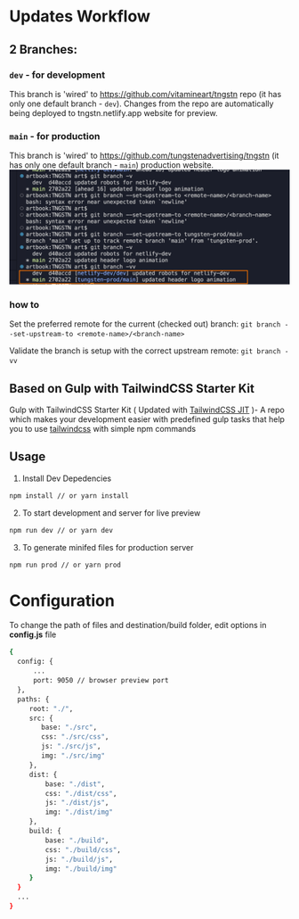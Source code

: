 # Updates Workflow

## 2 Branches:

### `dev` - for development

This branch is 'wired' to https://github.com/vitamineart/tngstn repo (it has only one default branch - `dev`). Changes from the repo are automatically being deployed to tngstn.netlify.app website for preview.

### `main` - for production

This branch is 'wired' to https://github.com/tungstenadvertising/tngstn (it has only one default branch - `main`) production website.
![Alt text](2_branches_workflow.png)

### how to

Set the preferred remote for the current (checked out) branch:
`git branch --set-upstream-to <remote-name>/<branch-name>`

Validate the branch is setup with the correct upstream remote:
`git branch -vv`

## Based on Gulp with TailwindCSS Starter Kit

Gulp with TailwindCSS Starter Kit ( Updated with [TailwindCSS JIT](https://github.com/tailwindlabs/tailwindcss-jit) )- A repo which makes your development easier with predefined gulp tasks that help you to use [tailwindcss](https://github.com/tailwindcss/tailwindcss) with simple npm commands

## Usage

1. Install Dev Depedencies

```sh
npm install // or yarn install
```

2. To start development and server for live preview

```sh
npm run dev // or yarn dev
```

3. To generate minifed files for production server

```sh
npm run prod // or yarn prod
```

# Configuration

To change the path of files and destination/build folder, edit options in **config.js** file

```sh
{
  config: {
      ...
      port: 9050 // browser preview port
  },
  paths: {
     root: "./",
     src: {
        base: "./src",
        css: "./src/css",
        js: "./src/js",
        img: "./src/img"
     },
     dist: {
         base: "./dist",
         css: "./dist/css",
         js: "./dist/js",
         img: "./dist/img"
     },
     build: {
         base: "./build",
         css: "./build/css",
         js: "./build/js",
         img: "./build/img"
     }
  }
  ...
}
```
